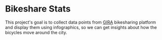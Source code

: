 # Bikeshare Stats

This project's goal is to collect data points from [GIRA](https://www.gira-bicicletasdelisboa.pt/) bikesharing platform and display them using infographics, so we can get insights about how the bicycles move around the city.